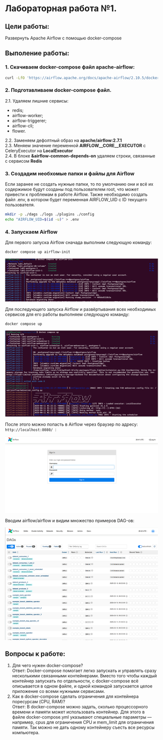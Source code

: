 # Лабораторная работа №1.

## Цели работы:
Развернуть Apache Airflow с помощью docker-compose

## Выполение работы:
### 1. Скачиваем docker-compose файл apache-airflow:
```bash
curl -LfO 'https://airflow.apache.org/docs/apache-airflow/2.10.5/docker-compose.yaml'
```

### 2. Подготавливаем docker-compose файл.
2.1. Удаляем лишние сервисы: 

- redis;
- airflow-worker;
- airflow-triggerer;
- airflow-cli;
- flower.

2.2. Заменяем дефолтный образ на **apache/airflow:2.7.1**<br>
2.3. Меняем значение переменной  **AIRFLOW__CORE__EXECUTOR** с CeleryExecutor на **LocalExecutor**<br>
2.4. В блоке **&airflow-common-depends-on** удаляем строки, связанные с сервисом **Redis**

### 3. Создадим необхомые папки и файлы для Airflow
Если заранее не создать нужные папки, то по умолчанию они и всё их содержимое будут созданы под пользователем root, что может привести к проблемам в работе Airflow. Также необходимо создать файл .env, в котором будет переменная AIRFLOW_UID с ID текущего пользователя.
```bash
mkdir -p ./dags ./logs ./plugins ./config
echo "AIRFLOW_UID=$(id -u)" > .env
```

### 4. Запускаем Airflow
Для первого запуска Airflow сначада выполним следующую команду:
```bash
docker compose up airflow-init
```

![screenshot](img/1.png)

Для последующего запуска Airflow и развёртывания всех необходимых сервисов для его работы выполняем следующую команду:
```bash
docker compose up
```

![screenshot](img/2.png)

После этого можно попасть в Airflow через браузер по адресу: `http://localhost:8080/ `:

![screenshot](img/3.png)

Вводим airflow/airflow и видим множество примеров DAG-ов:

![screenshot](img/4.png)

## Вопросы к работе:
1. Для чего нужен docker-compose?<br>
Ответ: Docker-compose помогает легко запускать и управлять сразу несколькими связанными контейнерами. Вместо того чтобы каждый контейнер запускать по отдельности, с docker-compose всё описывается в одном файле, и одной командой запускается целое приложение со всеми нужными сервисами.
2. Как в docker-compose сделать ограничения для контейнера поресурсам (CPU, RAM)?<br>
Ответ: В docker-compose можно задать, сколько процессорного времени и памяти может использовать контейнер. Для этого в файле docker-compose.yml указывают специальные параметры — например, cpus для ограничения CPU и mem_limit для ограничения памяти. Так можно не дать одному контейнеру съесть все ресурсы компьютера.
